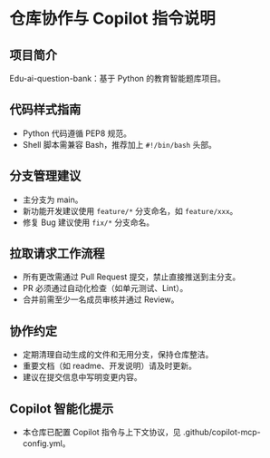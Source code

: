 # 仓库协作与 Copilot 指令说明

## 项目简介

Edu-ai-question-bank：基于 Python 的教育智能题库项目。

## 代码样式指南

- Python 代码遵循 PEP8 规范。
- Shell 脚本需兼容 Bash，推荐加上 `#!/bin/bash` 头部。

## 分支管理建议

- 主分支为 main。
- 新功能开发建议使用 `feature/*` 分支命名，如 `feature/xxx`。
- 修复 Bug 建议使用 `fix/*` 分支命名。

## 拉取请求工作流程

- 所有更改需通过 Pull Request 提交，禁止直接推送到主分支。
- PR 必须通过自动化检查（如单元测试、Lint）。
- 合并前需至少一名成员审核并通过 Review。

## 协作约定

- 定期清理自动生成的文件和无用分支，保持仓库整洁。
- 重要文档（如 readme、开发说明）请及时更新。
- 建议在提交信息中写明变更内容。

## Copilot 智能化提示

- 本仓库已配置 Copilot 指令与上下文协议，见 .github/copilot-mcp-config.yml。  
